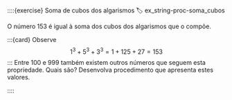 ::::{exercise} Soma de cubos dos algarismos
:label: ex_string-proc-soma_cubos

O número 153 é igual à soma dos cubos dos algarismos que o compõe.  

:::{card} Observe
$$
1^3+5^3+3^3 = 1 + 125 + 27 = 153
$$
:::
Entre 100 e 999 também existem outros números que seguem esta propriedade. Quais são? Desenvolva procedimento que apresenta estes  valores.

::::